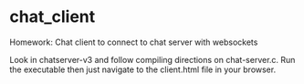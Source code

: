 chat_client
===========

Homework: Chat client to connect to chat server with websockets

Look in chatserver-v3 and follow compiling directions on chat-server.c. Run the
executable then just navigate to the client.html file in your browser.
